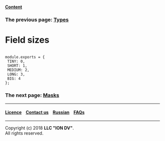 #### [Content](/docs/en/index.md)
### The previous page: [Types](/docs/en/2_system_description/metadata_structure/meta_view/view_types.md)

# Field sizes
 ```
 
module.exports = {
  TINY: 0,
  SHORT: 1,
  MEDIUM: 2,
  LONG: 3,
  BIG: 4
};
```

### The next page: [Masks](/docs/ru/2_system_description/metadata_structure/meta_view/mask.md)

--------------------------------------------------------------------------  


 #### [Licence](/LICENCE.md) &ensp;  [Contact us](https://iondv.com) &ensp;  [Russian](/docs/ru/2_system_description/metadata_structure/meta_view/field_sizes.md)   &ensp; [FAQs](/faqs.md)          



--------------------------------------------------------------------------  

Copyright (c) 2018 **LLC "ION DV"**.  
All rights reserved. 